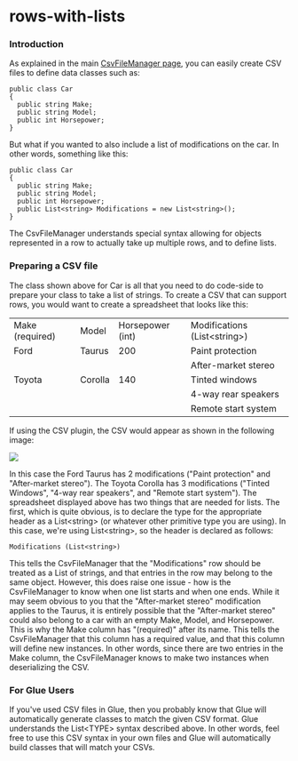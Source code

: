 # rows-with-lists

### Introduction

As explained in the main [CsvFileManager page](../../../../../../frb/docs/index.php), you can easily create CSV files to define data classes such as:

```
public class Car
{
  public string Make;
  public string Model;
  public int Horsepower;
}
```

But what if you wanted to also include a list of modifications on the car. In other words, something like this:

```
public class Car
{
  public string Make;
  public string Model;
  public int Horsepower;
  public List<string> Modifications = new List<string>();
}
```

The CsvFileManager understands special syntax allowing for objects represented in a row to actually take up multiple rows, and to define lists.

### Preparing a CSV file

The class shown above for Car is all that you need to do code-side to prepare your class to take a list of strings. To create a CSV that can support rows, you would want to create a spreadsheet that looks like this:

|                 |         |                  |                               |
| --------------- | ------- | ---------------- | ----------------------------- |
| Make (required) | Model   | Horsepower (int) | Modifications (List\<string>) |
| Ford            | Taurus  | 200              | Paint protection              |
|                 |         |                  | After-market stereo           |
| Toyota          | Corolla | 140              | Tinted windows                |
|                 |         |                  | 4-way rear speakers           |
|                 |         |                  | Remote start system           |

If using the CSV plugin, the CSV would appear as shown in the following image:

![](../../../../../../media/2017-05-img_59189f093974d.png)

In this case the Ford Taurus has 2 modifications ("Paint protection" and "After-market stereo"). The Toyota Corolla has 3 modifications ("Tinted Windows", "4-way rear speakers", and "Remote start system"). The spreadsheet displayed above has two things that are needed for lists. The first, which is quite obvious, is to declare the type for the appropriate header as a List\<string> (or whatever other primitive type you are using). In this case, we're using List\<string>, so the header is declared as follows:

```
Modifications (List<string>)
```

This tells the CsvFileManager that the "Modifications" row should be treated as a List of strings, and that entries in the row may belong to the same object. However, this does raise one issue - how is the CsvFileManager to know when one list starts and when one ends. While it may seem obvious to you that the "After-market stereo" modification applies to the Taurus, it is entirely possible that the "After-market stereo" could also belong to a car with an empty Make, Model, and Horsepower. This is why the Make column has "(required)" after its name. This tells the CsvFileManager that this column has a required value, and that this column will define new instances. In other words, since there are two entries in the Make column, the CsvFileManager knows to make two instances when deserializing the CSV.

### For Glue Users

If you've used CSV files in Glue, then you probably know that Glue will automatically generate classes to match the given CSV format. Glue understands the List\<TYPE> syntax described above. In other words, feel free to use this CSV syntax in your own files and Glue will automatically build classes that will match your CSVs.
